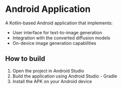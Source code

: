 # Android Application

A Kotlin-based Android application that implements:

- User interface for text-to-image generation
- Integration with the converted diffusion models
- On-device image generation capabilities


## How to build

1. Open the project in Android Studio
2. Build the application using Android Studio - Gradle
3. Install the APK on your Android device